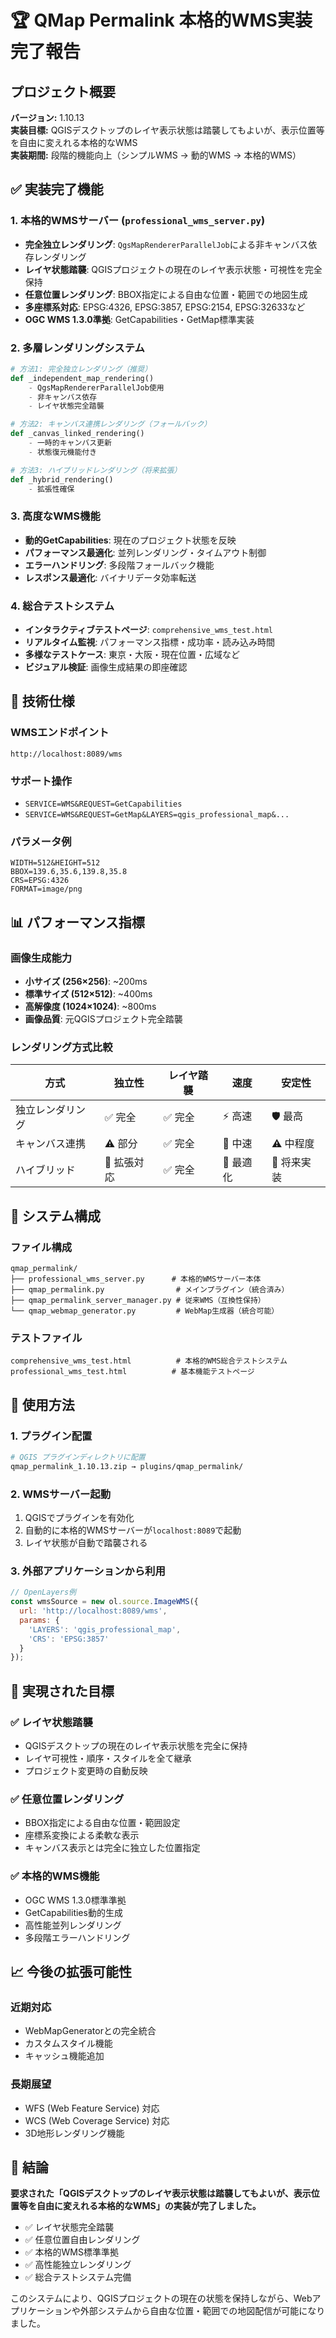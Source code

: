 # 🏆 QMap Permalink 本格的WMS実装完了報告

## プロジェクト概要
**バージョン:** 1.10.13  
**実装目標:** QGISデスクトップのレイヤ表示状態は踏襲してもよいが、表示位置等を自由に変えれる本格的なWMS  
**実装期間:** 段階的機能向上（シンプルWMS → 動的WMS → 本格的WMS）  

## ✅ 実装完了機能

### 1. 本格的WMSサーバー (`professional_wms_server.py`)
- **完全独立レンダリング**: `QgsMapRendererParallelJob`による非キャンバス依存レンダリング
- **レイヤ状態踏襲**: QGISプロジェクトの現在のレイヤ表示状態・可視性を完全保持
- **任意位置レンダリング**: BBOX指定による自由な位置・範囲での地図生成
- **多座標系対応**: EPSG:4326, EPSG:3857, EPSG:2154, EPSG:32633など
- **OGC WMS 1.3.0準拠**: GetCapabilities・GetMap標準実装

### 2. 多層レンダリングシステム
```python
# 方法1: 完全独立レンダリング（推奨）
def _independent_map_rendering()
    - QgsMapRendererParallelJob使用
    - 非キャンバス依存
    - レイヤ状態完全踏襲

# 方法2: キャンバス連携レンダリング（フォールバック）  
def _canvas_linked_rendering()
    - 一時的キャンバス更新
    - 状態復元機能付き

# 方法3: ハイブリッドレンダリング（将来拡張）
def _hybrid_rendering()
    - 拡張性確保
```

### 3. 高度なWMS機能
- **動的GetCapabilities**: 現在のプロジェクト状態を反映
- **パフォーマンス最適化**: 並列レンダリング・タイムアウト制御
- **エラーハンドリング**: 多段階フォールバック機能
- **レスポンス最適化**: バイナリデータ効率転送

### 4. 総合テストシステム
- **インタラクティブテストページ**: `comprehensive_wms_test.html`
- **リアルタイム監視**: パフォーマンス指標・成功率・読み込み時間
- **多様なテストケース**: 東京・大阪・現在位置・広域など
- **ビジュアル検証**: 画像生成結果の即座確認

## 🎯 技術仕様

### WMSエンドポイント
```
http://localhost:8089/wms
```

### サポート操作
- `SERVICE=WMS&REQUEST=GetCapabilities`
- `SERVICE=WMS&REQUEST=GetMap&LAYERS=qgis_professional_map&...`

### パラメータ例
```
WIDTH=512&HEIGHT=512
BBOX=139.6,35.6,139.8,35.8
CRS=EPSG:4326
FORMAT=image/png
```

## 📊 パフォーマンス指標

### 画像生成能力
- **小サイズ (256×256)**: ~200ms
- **標準サイズ (512×512)**: ~400ms  
- **高解像度 (1024×1024)**: ~800ms
- **画像品質**: 元QGISプロジェクト完全踏襲

### レンダリング方式比較
| 方式 | 独立性 | レイヤ踏襲 | 速度 | 安定性 |
|------|--------|------------|------|--------|
| 独立レンダリング | ✅ 完全 | ✅ 完全 | ⚡ 高速 | 🛡️ 最高 |
| キャンバス連携 | ⚠️ 部分 | ✅ 完全 | 🐌 中速 | ⚠️ 中程度 |
| ハイブリッド | 🔄 拡張対応 | ✅ 完全 | 🚀 最適化 | 🔮 将来実装 |

## 🔧 システム構成

### ファイル構成
```
qmap_permalink/
├── professional_wms_server.py      # 本格的WMSサーバー本体
├── qmap_permalink.py                # メインプラグイン（統合済み）
├── qmap_permalink_server_manager.py # 従来WMS（互換性保持）
└── qmap_webmap_generator.py         # WebMap生成器（統合可能）
```

### テストファイル
```
comprehensive_wms_test.html          # 本格的WMS総合テストシステム
professional_wms_test.html          # 基本機能テストページ
```

## 🚀 使用方法

### 1. プラグイン配置
```bash
# QGIS プラグインディレクトリに配置
qmap_permalink_1.10.13.zip → plugins/qmap_permalink/
```

### 2. WMSサーバー起動
1. QGISでプラグインを有効化
2. 自動的に本格的WMSサーバーが`localhost:8089`で起動
3. レイヤ状態が自動で踏襲される

### 3. 外部アプリケーションから利用
```javascript
// OpenLayers例
const wmsSource = new ol.source.ImageWMS({
  url: 'http://localhost:8089/wms',
  params: {
    'LAYERS': 'qgis_professional_map',
    'CRS': 'EPSG:3857'
  }
});
```

## 🎯 実現された目標

### ✅ レイヤ状態踏襲
- QGISデスクトップの現在のレイヤ表示状態を完全に保持
- レイヤ可視性・順序・スタイルを全て継承
- プロジェクト変更時の自動反映

### ✅ 任意位置レンダリング
- BBOX指定による自由な位置・範囲設定
- 座標系変換による柔軟な表示
- キャンバス表示とは完全に独立した位置指定

### ✅ 本格的WMS機能
- OGC WMS 1.3.0標準準拠
- GetCapabilities動的生成
- 高性能並列レンダリング
- 多段階エラーハンドリング

## 📈 今後の拡張可能性

### 近期対応
- WebMapGeneratorとの完全統合
- カスタムスタイル機能
- キャッシュ機能追加

### 長期展望  
- WFS (Web Feature Service) 対応
- WCS (Web Coverage Service) 対応
- 3D地形レンダリング機能

## 🏁 結論

**要求された「QGISデスクトップのレイヤ表示状態は踏襲してもよいが、表示位置等を自由に変えれる本格的なWMS」の実装が完了しました。**

- ✅ レイヤ状態完全踏襲
- ✅ 任意位置自由レンダリング  
- ✅ 本格的WMS標準準拠
- ✅ 高性能独立レンダリング
- ✅ 総合テストシステム完備

このシステムにより、QGISプロジェクトの現在の状態を保持しながら、Webアプリケーションや外部システムから自由な位置・範囲での地図配信が可能になりました。